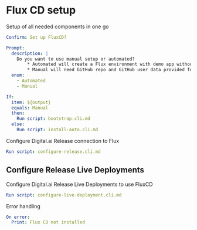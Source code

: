 # Flux CD setup

Setup of all needed components in one go

```yaml instacli
Confirm: Set up FluxCD?
```

```yaml instacli
Prompt:
  description: |
    Do you want to use manual setup or automated?
        * Automated will create a Flux environment with demo app without using a GitHub repository
        * Manual will need GitHub repo and GitHub user data provided for bootstrapping
  enum:
    - Automated
    - Manual
```

```yaml instacli
If:
  item: ${output}
  equals: Manual
  then:
    Run script: bootstrap.cli.md
  else:
    Run script: install-auto.cli.md
```

Configure Digital.ai Release connection to Flux

```yaml instacli
Run script: configure-release.cli.md
```

## Configure Release Live Deployments

Configure Digital.ai Release Live Deployments to use FluxCD

```yaml instacli
Run script: configure-live-deployment.cli.md
```

Error handling

```yaml instacli
On error:
  Print: Flux CD not installed
```